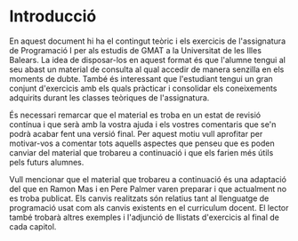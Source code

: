 Introducció
============================

En aquest document hi ha el contingut teòric i els exercicis de l'assignatura de Programació I per als estudis de 
GMAT a la Universitat de les Illes Balears. La idea de disposar-los en aquest format és que l'alumne tengui al seu 
abast un material de consulta al qual accedir de manera senzilla en els moments de dubte. També és interessant que 
l'estudiant tengui un gran conjunt d'exercicis amb els quals pràcticar i consolidar els coneixements adquirits 
durant les classes teòriques de l'assignatura.

És necessari remarcar que el material es troba en un estat de revisió contínua i que serà amb la vostra ajuda i els 
vostres comentaris que se'n podrà acabar fent una versió final. Per aquest motiu vull aprofitar per motivar-vos a 
comentar tots aquells aspectes que penseu que es poden canviar del material que trobareu a continuació i que els farien 
més útils pels futurs alumnes.

Vull mencionar que el material que trobareu a continuació és una adaptació del que en Ramon Mas i en Pere Palmer 
varen preparar i que actualment no es troba publicat. Els canvis realitzats són relatius tant al llenguatge de 
programació usat com als canvis existents en el curriculum docent. El lector també trobarà altres exemples i 
l'adjunció de llistats d'exercicis al final de cada capitol. 